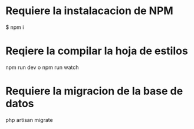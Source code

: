 # Requiere la instalacacion de NPM
$ npm i

# Reqiere la compilar la hoja de estilos
npm run dev o npm run watch

# Requiere la migracion de la base de datos
php artisan migrate
